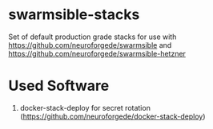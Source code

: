 # swarmsible-stacks
Set of default production grade stacks for use with https://github.com/neuroforgede/swarmsible and https://github.com/neuroforgede/swarmsible-hetzner

# Used Software

1. docker-stack-deploy for secret rotation (https://github.com/neuroforgede/docker-stack-deploy)